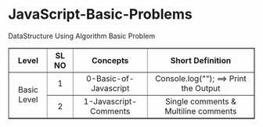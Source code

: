 # JavaScript-Basic-Problems
DataStructure Using Algorithm Basic Problem


<table border="1" style="text-align: center;">
        <tr>
            <th>Level</th>
            <th>SL NO</th>
            <th>Concepts</th>
            <th>Short Definition</th>
        </tr>
        <tr>
            <td rowspan="30">
                Basic Level
            </td>
            <td>
                1
            </td>
            <td>
                0-Basic-of-Javascript
            </td>
            <td>
                Console.log(""); ==> Print the Output
            </td>
        </tr>
        <tr>
            <td>
                2
            </td>
            <td>
                1-Javascript-Comments
            </td>
            <td>
                Single comments & Multiline comments
            </td>
        </tr>
</table>